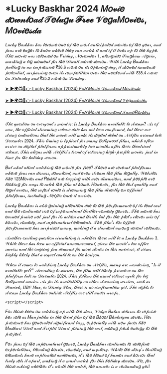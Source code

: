 # *Lucky Baskhar 2024 𝑀𝑜𝓋𝒾𝑒 𝒹𝑜𝓌𝓃𝓁𝑜𝒶𝒹 𝒯𝑒𝓁𝓊𝑔𝓊 𝓕𝓻𝓮𝓮 𝒱𝑒𝑔𝒶𝑀𝑜𝓋𝒾𝑒𝓈, 𝑀𝑜𝓋𝒾𝑒𝓈𝒹𝒶

𝐿𝓊𝒸𝓀𝓎 𝐵𝒶𝓈𝓀𝒽𝒶𝓇 𝒽𝒶𝓈 𝒷𝑒𝒸𝑜𝓂𝑒 𝑜𝓃𝑒 𝑜𝒻 𝓉𝒽𝑒 𝓂𝑜𝓈𝓉 𝒶𝓃𝓉𝒾𝒸𝒾𝓅𝒶𝓉𝑒𝒹 𝓂𝑜𝓋𝒾𝑒𝓈 𝑜𝒻 𝓉𝒽𝑒 𝓎𝑒𝒶𝓇, 𝒶𝓃𝒹 𝒻𝒶𝓃𝓈 𝒶𝓇𝑒 𝑒𝒶𝑔𝑒𝓇 𝓉𝑜 𝓀𝓃𝑜𝓌 𝓌𝒽𝑒𝓇𝑒 𝓉𝒽𝑒𝓎 𝒸𝒶𝓃 𝓌𝒶𝓉𝒸𝒽 𝒾𝓉 𝒶𝓃𝒹 𝒾𝒻 𝒾𝓉 𝓁𝒾𝓋𝑒𝓈 𝓊𝓅 𝓉𝑜 𝓉𝒽𝑒 𝒽𝓎𝓅𝑒. 𝒯𝒽𝑒 𝓂𝑜𝓋𝒾𝑒 𝓌𝒶𝓈 𝓇𝑒𝓁𝑒𝒶𝓈𝑒𝒹 𝑜𝓃 𝐹𝓇𝒾𝒹𝒶𝓎, 𝒩𝑜𝓋𝑒𝓂𝒷𝑒𝓇 𝟣, 𝒶𝓁𝑜𝓃𝑔𝓈𝒾𝒹𝑒 𝒮𝒾𝓃𝑔𝒽𝒶𝓂 𝒜𝑔𝒶𝒾𝓃, 𝓂𝒶𝓇𝓀𝒾𝓃𝑔 𝒶 𝒷𝒾𝑔 𝓂𝑜𝓂𝑒𝓃𝓉 𝒻𝑜𝓇 𝓉𝒽𝑒 𝒟𝒾𝓌𝒶𝓁𝒾 𝓂𝑜𝓋𝒾𝑒 𝓈𝑒𝒶𝓈𝑜𝓃. 𝒲𝒾𝓉𝒽 𝐿𝓊𝒸𝓀𝓎 𝐵𝒶𝓈𝓀𝒽𝒶𝓇 𝓅𝓊𝓁𝓁𝒾𝓃𝑔 𝒾𝓃 𝒶𝓃 𝒾𝓂𝓅𝓇𝑒𝓈𝓈𝒾𝓋𝑒 ₹𝟥𝟨.𝟨 𝒸𝓇𝑜𝓇𝑒 𝑜𝓃 𝒾𝓉𝓈 𝑜𝓅𝑒𝓃𝒾𝓃𝑔 𝒹𝒶𝓎, 𝒾𝓉 𝓈𝒽𝑜𝓌𝑒𝒹 𝒾𝓂𝓂𝑒𝓃𝓈𝑒 𝓅𝑜𝓉𝑒𝓃𝓉𝒾𝒶𝓁, 𝓈𝓊𝓇𝓅𝒶𝓈𝓈𝒾𝓃𝑔 𝑒𝓋𝑒𝓃 𝒾𝓉𝓈 𝒸𝑜𝓂𝓅𝑒𝓉𝒾𝓉𝒾𝑜𝓃 𝑜𝓋𝑒𝓇 𝓉𝒽𝑒 𝓌𝑒𝑒𝓀𝑒𝓃𝒹 𝓌𝒾𝓉𝒽 ₹𝟥𝟪.𝟦 𝒸𝓇𝑜𝓇𝑒 𝑜𝓃 𝒮𝒶𝓉𝓊𝓇𝒹𝒶𝓎 𝒶𝓃𝒹 ₹𝟥𝟧.𝟤 𝒸𝓇𝑜𝓇𝑒 𝑜𝓃 𝒮𝓊𝓃𝒹𝒶𝓎.

[➤ ►🌍📺📱👉 Lucky Baskhar (2024) 𝐹𝓊𝓁𝓁 𝑀𝑜𝓋𝒾𝑒 𝒟𝑜𝓌𝓃𝓁𝑜𝒶𝒹 𝑀𝑜𝓋𝒾𝑒𝓈𝒹𝒶](https://eliteanswers.in/lucky-baskhar/)

[➤ ►🌍📺📱👉 Lucky Baskhar (2024) 𝐹𝓊𝓁𝓁 𝑀𝑜𝓋𝒾𝑒 𝒟𝑜𝓌𝓃𝓁𝑜𝒶𝒹 𝒱𝑒𝑔𝒶𝓂𝑜𝓋𝒾𝑒𝓈](https://eliteanswers.in/lucky-baskhar/)

[➤ ►🌍📺📱👉 Lucky Baskhar (2024) 𝐹𝓊𝓁𝓁 𝑀𝑜𝓋𝒾𝑒 𝒟𝑜𝓌𝓃𝓁𝑜𝒶𝒹 𝒯𝒶𝓂𝒾𝓁𝑅𝑜𝒸𝓀𝑒𝓇𝓈](https://eliteanswers.in/lucky-baskhar/)

𝒯𝒽𝑒 𝓆𝓊𝑒𝓈𝓉𝒾𝑜𝓃 𝑜𝓃 𝑒𝓋𝑒𝓇𝓎𝑜𝓃𝑒'𝓈 𝓂𝒾𝓃𝒹 𝒾𝓈: 𝐼𝓈 𝐿𝓊𝒸𝓀𝓎 𝐵𝒶𝓈𝓀𝒽𝒶𝓇 𝒶𝓋𝒶𝒾𝓁𝒶𝒷𝓁𝑒 𝓉𝑜 𝓈𝓉𝓇𝑒𝒶𝓂? 𝒜𝓈 𝑜𝒻 𝓃𝑜𝓌, 𝓉𝒽𝑒 𝑜𝒻𝒻𝒾𝒸𝒾𝒶𝓁 𝓈𝓉𝓇𝑒𝒶𝓂𝒾𝓃𝑔 𝓇𝑒𝓁𝑒𝒶𝓈𝑒 𝒹𝒶𝓉𝑒 𝒽𝒶𝓈 𝓃𝑜𝓉 𝒷𝑒𝑒𝓃 𝒸𝑜𝓃𝒻𝒾𝓇𝓂𝑒𝒹, 𝒷𝓊𝓉 𝓉𝒽𝑒𝓇𝑒 𝒶𝓇𝑒 𝓈𝓉𝓇𝑜𝓃𝑔 𝒾𝓃𝒹𝒾𝒸𝒶𝓉𝒾𝑜𝓃𝓈 𝓉𝒽𝒶𝓉 𝓉𝒽𝑒 𝓂𝑜𝓋𝒾𝑒 𝓌𝒾𝓁𝓁 𝓂𝒶𝓀𝑒 𝒾𝓉𝓈 𝒹𝒾𝑔𝒾𝓉𝒶𝓁 𝒹𝑒𝒷𝓊𝓉 𝑜𝓃 𝒩𝑒𝓉𝒻𝓁𝒾𝓍 𝒶𝓇𝑜𝓊𝓃𝒹 𝓁𝒶𝓉𝑒 𝒟𝑒𝒸𝑒𝓂𝒷𝑒𝓇 𝟤𝟢𝟤𝟦. 𝒯𝒽𝒾𝓈 𝓉𝒾𝓂𝒾𝓃𝑔 𝒾𝓈 𝓉𝓎𝓅𝒾𝒸𝒶𝓁 𝒻𝑜𝓇 𝓂𝒶𝓃𝓎 𝐵𝑜𝓁𝓁𝓎𝓌𝑜𝑜𝒹 𝒻𝒾𝓁𝓂𝓈, 𝓌𝒽𝒾𝒸𝒽 𝑜𝒻𝓉𝑒𝓃 𝒶𝓇𝓇𝒾𝓋𝑒 𝑜𝓃 𝒹𝒾𝑔𝒾𝓉𝒶𝓁 𝓅𝓁𝒶𝓉𝒻𝑜𝓇𝓂𝓈 𝒶𝓅𝓅𝓇𝑜𝓍𝒾𝓂𝒶𝓉𝑒𝓁𝓎 𝓉𝓌𝑜 𝓂𝑜𝓃𝓉𝒽𝓈 𝒶𝒻𝓉𝑒𝓇 𝓉𝒽𝑒𝒾𝓇 𝓉𝒽𝑒𝒶𝓉𝓇𝒾𝒸𝒶𝓁 𝓇𝑒𝓁𝑒𝒶𝓈𝑒. 𝒯𝒽𝒾𝓈 𝒶𝓁𝒾𝑔𝓃𝓈 𝓌𝒾𝓉𝒽 𝒩𝑒𝓉𝒻𝓁𝒾𝓍'𝓈 𝓉𝓇𝑒𝓃𝒹 𝑜𝒻 𝓇𝑒𝓁𝑒𝒶𝓈𝒾𝓃𝑔 𝒽𝒾𝑔𝒽-𝓅𝓇𝑜𝒻𝒾𝓁𝑒 𝓂𝑜𝓋𝒾𝑒𝓈 𝒿𝓊𝓈𝓉 𝒾𝓃 𝓉𝒾𝓂𝑒 𝒻𝑜𝓇 𝓉𝒽𝑒 𝒽𝑜𝓁𝒾𝒹𝒶𝓎 𝓈𝑒𝒶𝓈𝑜𝓃.

𝐵𝓊𝓉 𝓌𝒽𝒶𝓉 𝒶𝒷𝑜𝓊𝓉 𝓌𝒶𝓉𝒸𝒽𝒾𝓃𝑔 𝓉𝒽𝑒 𝓂𝑜𝓋𝒾𝑒 𝒻𝑜𝓇 𝒻𝓇𝑒𝑒? 𝒯𝒽𝑒𝓇𝑒 𝒶𝓇𝑒 𝓈𝑒𝓋𝑒𝓇𝒶𝓁 𝓅𝓁𝒶𝓉𝒻𝑜𝓇𝓂𝓈 𝓌𝒽𝑒𝓇𝑒 𝒻𝒶𝓃𝓈 𝒸𝒶𝓃 𝒹𝒾𝓈𝒸𝓊𝓈𝓈, 𝒹𝑜𝓌𝓃𝓁𝑜𝒶𝒹, 𝒶𝓃𝒹 𝑒𝓋𝑒𝓃 𝓈𝓉𝓇𝑒𝒶𝓂 𝓉𝒽𝑒 𝒻𝒾𝓁𝓂 𝓁𝑒𝑔𝒶𝓁𝓁𝓎. 𝒲𝑒𝒷𝓈𝒾𝓉𝑒𝓈 𝓁𝒾𝓀𝑒 𝟣𝟤𝟥𝑀𝑜𝓋𝒾𝑒𝓈 𝒶𝓃𝒹 𝑅𝑒𝒹𝒹𝒾𝓉 𝒶𝓇𝑒 𝒷𝓊𝓏𝓏𝒾𝓃𝑔 𝓌𝒾𝓉𝒽 𝓊𝓈𝑒𝓇 𝒹𝒾𝓈𝒸𝓊𝓈𝓈𝒾𝑜𝓃𝓈, 𝒶𝓃𝒹 𝓅𝑒𝑜𝓅𝓁𝑒 𝒶𝓇𝑒 𝓁𝑜𝑜𝓀𝒾𝓃𝑔 𝒻𝑜𝓇 𝓌𝒶𝓎𝓈 𝓉𝑜 𝒸𝒶𝓉𝒸𝒽 𝓉𝒽𝑒 𝒻𝒾𝓁𝓂 𝒶𝓉 𝒽𝑜𝓂𝑒. 𝐻𝑜𝓌𝑒𝓋𝑒𝓇, 𝒻𝑜𝓇 𝓉𝒽𝑒 𝒷𝑒𝓈𝓉 𝓆𝓊𝒶𝓁𝒾𝓉𝓎 𝒶𝓃𝒹 𝓁𝑒𝑔𝒶𝓁 𝒶𝒸𝒸𝑒𝓈𝓈, 𝓉𝒽𝑒 𝓈𝒶𝒻𝑒𝓈𝓉 𝓇𝑜𝓊𝓉𝑒 𝒾𝓈 𝓈𝓉𝓇𝑒𝒶𝓂𝒾𝓃𝑔 𝓉𝒽𝑒 𝒻𝒾𝓁𝓂 𝒹𝒾𝓇𝑒𝒸𝓉𝓁𝓎 𝑜𝓃 𝑜𝒻𝒻𝒾𝒸𝒾𝒶𝓁 𝓅𝓁𝒶𝓉𝒻𝑜𝓇𝓂𝓈, 𝒾𝓃𝒸𝓁𝓊𝒹𝒾𝓃𝑔 𝒩𝑒𝓉𝒻𝓁𝒾𝓍 𝑜𝓃𝒸𝑒 𝒾𝓉 𝒶𝓇𝓇𝒾𝓋𝑒𝓈.

𝐿𝓊𝒸𝓀𝓎 𝐵𝒶𝓈𝓀𝒽𝒶𝓇 𝒾𝓈 𝒶𝓁𝓈𝑜 𝑔𝒶𝒾𝓃𝒾𝓃𝑔 𝒶𝓉𝓉𝑒𝓃𝓉𝒾𝑜𝓃 𝒹𝓊𝑒 𝓉𝑜 𝓉𝒽𝑒 𝓅𝑒𝓇𝒻𝑜𝓇𝓂𝒶𝓃𝒸𝑒 𝑜𝒻 𝒾𝓉𝓈 𝓁𝑒𝒶𝒹 𝒸𝒶𝓈𝓉 𝒶𝓃𝒹 𝓉𝒽𝑒 𝒸𝑜𝓃𝓉𝒾𝓃𝓊𝑒𝒹 𝓇𝒾𝓈𝑒 𝑜𝒻 𝓈𝓊𝓅𝑒𝓇𝓃𝒶𝓉𝓊𝓇𝒶𝓁 𝓉𝒽𝓇𝒾𝓁𝓁𝑒𝓇-𝒸𝑜𝓂𝑒𝒹𝓎 𝑔𝑒𝓃𝓇𝑒𝓈. 𝒯𝒽𝑒 𝓂𝑜𝓋𝒾𝑒 𝒽𝒶𝓈 𝑒𝒶𝓇𝓃𝑒𝒹 𝓅𝓇𝒶𝒾𝓈𝑒 𝓃𝑜𝓉 𝒿𝓊𝓈𝓉 𝒻𝑜𝓇 𝒾𝓉𝓈 𝒶𝒸𝓉𝒾𝑜𝓃 𝒶𝓃𝒹 𝓉𝒽𝓇𝒾𝓁𝓁𝓈 𝒷𝓊𝓉 𝒻𝑜𝓇 𝓉𝒽𝑒 𝓅𝓁𝑜𝓉’𝓈 𝒸𝓁𝑒𝓋𝑒𝓇 𝓂𝒾𝓍 𝑜𝒻 𝒽𝑜𝓇𝓇𝑜𝓇, 𝒸𝑜𝓂𝑒𝒹𝓎, 𝒶𝓃𝒹 𝓈𝓊𝓅𝑒𝓇𝓃𝒶𝓉𝓊𝓇𝒶𝓁 𝑒𝓁𝑒𝓂𝑒𝓃𝓉𝓈. 𝒯𝒽𝑒 𝒻𝒾𝓁𝓂’𝓈 𝒷𝑜𝓍 𝑜𝒻𝒻𝒾𝒸𝑒 𝓅𝑒𝓇𝒻𝑜𝓇𝓂𝒶𝓃𝒸𝑒 𝒽𝒶𝓈 𝓈𝓊𝓇𝓅𝓇𝒾𝓈𝑒𝒹 𝓂𝒶𝓃𝓎, 𝓂𝒶𝓀𝒾𝓃𝑔 𝒾𝓉 𝒶 𝓈𝓉𝒶𝓃𝒹𝑜𝓊𝓉 𝒶𝓂𝑜𝓃𝑔 𝓇𝑒𝒸𝑒𝓃𝓉 𝓇𝑒𝓁𝑒𝒶𝓈𝑒𝓈.

𝒜𝓃𝑜𝓉𝒽𝑒𝓇 𝑒𝓍𝒸𝒾𝓉𝒾𝓃𝑔 𝓆𝓊𝑒𝓈𝓉𝒾𝑜𝓃 𝒸𝒾𝓇𝒸𝓊𝓁𝒶𝓉𝒾𝓃𝑔 𝒾𝓈 𝓌𝒽𝑒𝓉𝒽𝑒𝓇 𝓉𝒽𝑒𝓇𝑒 𝓌𝒾𝓁𝓁 𝒷𝑒 𝒶 𝐿𝓊𝒸𝓀𝓎 𝐵𝒶𝓈𝓀𝒽𝒶𝓇 𝟥. 𝒲𝒽𝒾𝓁𝑒 𝓉𝒽𝑒𝓇𝑒 𝒽𝒶𝓈 𝒷𝑒𝑒𝓃 𝓃𝑜 𝑜𝒻𝒻𝒾𝒸𝒾𝒶𝓁 𝒶𝓃𝓃𝑜𝓊𝓃𝒸𝑒𝓂𝑒𝓃𝓉, 𝑔𝒾𝓋𝑒𝓃 𝓉𝒽𝑒 𝓂𝑜𝓋𝒾𝑒'𝓈 𝒷𝑜𝓍 𝑜𝒻𝒻𝒾𝒸𝑒 𝓈𝓊𝒸𝒸𝑒𝓈𝓈 𝒶𝓃𝒹 𝓉𝒽𝑒 𝑜𝓃𝑔𝑜𝒾𝓃𝑔 𝒻𝒶𝓃 𝒹𝑒𝓂𝒶𝓃𝒹 𝒻𝑜𝓇 𝓂𝑜𝓇𝑒 𝓈𝓉𝑜𝓇𝒾𝑒𝓈 𝒾𝓃 𝓉𝒽𝒾𝓈 𝓊𝓃𝒾𝓋𝑒𝓇𝓈𝑒, 𝒾𝓉 𝓈𝑒𝑒𝓂𝓈 𝒽𝒾𝑔𝒽𝓁𝓎 𝓁𝒾𝓀𝑒𝓁𝓎 𝓉𝒽𝒶𝓉 𝒶 𝓈𝑒𝓆𝓊𝑒𝓁 𝒸𝑜𝓊𝓁𝒹 𝒷𝑒 𝑜𝓃 𝓉𝒽𝑒 𝒽𝑜𝓇𝒾𝓏𝑜𝓃.

𝒲𝒽𝑒𝓃 𝒾𝓉 𝒸𝑜𝓂𝑒𝓈 𝓉𝑜 𝓌𝒶𝓉𝒸𝒽𝒾𝓃𝑔 𝐿𝓊𝒸𝓀𝓎 𝐵𝒶𝓈𝓀𝒽𝒶𝓇 𝑜𝓃 𝒩𝑒𝓉𝒻𝓁𝒾𝓍, 𝓂𝒶𝓃𝓎 𝒶𝓇𝑒 𝓌𝑜𝓃𝒹𝑒𝓇𝒾𝓃𝑔, "𝐼𝓈 𝒾𝓉 𝒶𝓋𝒶𝒾𝓁𝒶𝒷𝓁𝑒 𝓎𝑒𝓉?" 𝒜𝒸𝒸𝑜𝓇𝒹𝒾𝓃𝑔 𝓉𝑜 𝓈𝑜𝓊𝓇𝒸𝑒𝓈, 𝓉𝒽𝑒 𝒻𝒾𝓁𝓂 𝓌𝒾𝓁𝓁 𝓁𝒾𝓀𝑒𝓁𝓎 𝓅𝓇𝑒𝓂𝒾𝑒𝓇𝑒 𝑜𝓃 𝓉𝒽𝑒 𝓅𝓁𝒶𝓉𝒻𝑜𝓇𝓂 𝓁𝒶𝓉𝑒 𝒾𝓃 𝒟𝑒𝒸𝑒𝓂𝒷𝑒𝓇 𝟤𝟢𝟤𝟦. 𝒯𝒽𝒾𝓈 𝒻𝑜𝓁𝓁𝑜𝓌𝓈 𝓉𝒽𝑒 𝓊𝓈𝓊𝒶𝓁 𝓇𝑒𝓁𝑒𝒶𝓈𝑒 𝒸𝓎𝒸𝓁𝑒 𝒻𝑜𝓇 𝒷𝒾𝑔 𝐵𝑜𝓁𝓁𝓎𝓌𝑜𝑜𝒹 𝓂𝑜𝓋𝒾𝑒𝓈. 𝒜𝓈 𝒻𝑜𝓇 𝒾𝓉𝓈 𝒶𝓋𝒶𝒾𝓁𝒶𝒷𝒾𝓁𝒾𝓉𝓎 𝑜𝓃 𝑜𝓉𝒽𝑒𝓇 𝓈𝓉𝓇𝑒𝒶𝓂𝒾𝓃𝑔 𝓈𝑒𝓇𝓋𝒾𝒸𝑒𝓈, 𝓈𝓊𝒸𝒽 𝒶𝓈 𝒫𝑒𝒶𝒸𝑜𝒸𝓀, 𝐻𝐵𝒪 𝑀𝒶𝓍, 𝑜𝓇 𝒟𝒾𝓈𝓃𝑒𝓎 𝒫𝓁𝓊𝓈, 𝓉𝒽𝑒𝓇𝑒 𝒾𝓈 𝓃𝑜 𝒸𝑜𝓃𝒻𝒾𝓇𝓂𝒶𝓉𝒾𝑜𝓃 𝓎𝑒𝓉. 𝒯𝒽𝑒 𝓇𝒾𝑔𝒽𝓉𝓈 𝓉𝑜 𝓈𝓉𝓇𝑒𝒶𝓂 𝐿𝓊𝒸𝓀𝓎 𝐵𝒶𝓈𝓀𝒽𝒶𝓇 𝑜𝓊𝓉𝓈𝒾𝒹𝑒 𝒩𝑒𝓉𝒻𝓁𝒾𝓍 𝒶𝓇𝑒 𝓈𝓉𝒾𝓁𝓁 𝓊𝓃𝒹𝑒𝓇 𝓌𝓇𝒶𝓅𝓈.


```
<script></script>
```

𝐹𝑜𝓇 𝓉𝒽𝑜𝓈𝑒 𝓀𝑒𝑒𝓃 𝑜𝓃 𝒸𝒶𝓉𝒸𝒽𝒾𝓃𝑔 𝓊𝓅 𝓌𝒾𝓉𝒽 𝓉𝒽𝑒 𝓈𝓉𝒶𝓇𝓈, 𝒱𝒾𝒹𝓎𝒶 𝐵𝒶𝓁𝒶𝓃 𝓇𝑒𝓉𝓊𝓇𝓃𝓈 𝓉𝑜 𝓇𝑒𝓅𝓇𝒾𝓈𝑒 𝒽𝑒𝓇 𝓇𝑜𝓁𝑒 𝒶𝓈 𝑀𝒶𝓃𝒿𝓊𝓁𝒾𝓀𝒶 𝒾𝓃 𝓉𝒽𝑒 𝓉𝒽𝒾𝓇𝒹 𝒻𝒾𝓁𝓂 𝑜𝒻 𝓉𝒽𝑒 𝐵𝒽𝑜𝑜𝓁 𝐵𝒽𝓊𝓁𝒶𝒾𝓎𝒶𝒶 𝓈𝑒𝓇𝒾𝑒𝓈. 𝐻𝑒𝓇 𝓅𝓇𝑒𝓈𝑒𝓃𝒸𝑒 𝒽𝒶𝓈 𝑔𝑒𝓃𝑒𝓇𝒶𝓉𝑒𝒹 𝓈𝒾𝑔𝓃𝒾𝒻𝒾𝒸𝒶𝓃𝓉 𝒷𝓊𝓏𝓏, 𝑒𝓈𝓅𝑒𝒸𝒾𝒶𝓁𝓁𝓎 𝓌𝒾𝓉𝒽 𝓃𝑒𝓌 𝒻𝒶𝒸𝑒𝓈 𝓁𝒾𝓀𝑒 𝑀𝒶𝒹𝒽𝓊𝓇𝒾 𝒟𝒾𝓍𝒾𝓉 𝒶𝓃𝒹 𝒯𝓇𝒾𝓅𝓉𝒾𝒾 𝒟𝒾𝓂𝓇𝒾 𝒿𝑜𝒾𝓃𝒾𝓃𝑔 𝓉𝒽𝑒 𝒸𝒶𝓈𝓉, 𝒶𝒹𝒹𝒾𝓃𝑔 𝒻𝓇𝑒𝓈𝒽 𝑒𝓃𝑒𝓇𝑔𝓎 𝓉𝑜 𝓉𝒽𝑒 𝓅𝓇𝑜𝒿𝑒𝒸𝓉.

𝐹𝑜𝓇 𝒻𝒶𝓃𝓈 𝑜𝒻 𝓉𝒽𝑒 𝓈𝓊𝓅𝑒𝓇𝓃𝒶𝓉𝓊𝓇𝒶𝓁 𝑔𝑒𝓃𝓇𝑒, 𝐿𝓊𝒸𝓀𝓎 𝐵𝒶𝓈𝓀𝒽𝒶𝓇 𝒸𝑜𝓃𝓉𝒾𝓃𝓊𝑒𝓈 𝓉𝑜 𝓇𝑒𝒹𝑒𝒻𝒾𝓃𝑒 𝑒𝓍𝓅𝑒𝒸𝓉𝒶𝓉𝒾𝑜𝓃𝓈, 𝒷𝓁𝑒𝓃𝒹𝒾𝓃𝑔 𝒽𝑜𝓇𝓇𝑜𝓇, 𝒸𝑜𝓂𝑒𝒹𝓎, 𝒶𝓃𝒹 𝓂𝓎𝓈𝓉𝑒𝓇𝓎. 𝒲𝒽𝒾𝓁𝑒 𝓉𝒽𝑒 𝓈𝓉𝑜𝓇𝓎’𝓈 𝓉𝒽𝓇𝒾𝓁𝓁𝒾𝓃𝑔 𝑒𝓁𝑒𝓂𝑒𝓃𝓉𝓈 𝒽𝒶𝓋𝑒 𝒸𝒶𝓅𝓉𝒾𝓋𝒶𝓉𝑒𝒹 𝒶𝓊𝒹𝒾𝑒𝓃𝒸𝑒𝓈, 𝒾𝓉'𝓈 𝓉𝒽𝑒 𝒷𝓁𝑒𝓃𝒹 𝑜𝒻 𝒽𝓊𝓂𝑜𝓇 𝒶𝓃𝒹 𝒽𝑜𝓇𝓇𝑜𝓇 𝓉𝒽𝒶𝓉 𝓉𝓇𝓊𝓁𝓎 𝓈𝑒𝓉𝓈 𝒾𝓉 𝒶𝓅𝒶𝓇𝓉, 𝓂𝒶𝓀𝒾𝓃𝑔 𝒾𝓉 𝒶 𝓂𝓊𝓈𝓉-𝓌𝒶𝓉𝒸𝒽 𝒻𝑜𝓇 𝓉𝒽𝒾𝓈 𝒽𝑜𝓁𝒾𝒹𝒶𝓎 𝓈𝑒𝒶𝓈𝑜𝓃. 𝒮𝑜, 𝒻𝑜𝓇 𝓉𝒽𝑜𝓈𝑒 𝒶𝓈𝓀𝒾𝓃𝑔 𝓌𝒽𝑒𝓉𝒽𝑒𝓇 𝒾𝓉’𝓈 𝓌𝑜𝓇𝓉𝒽 𝓉𝒽𝑒 𝓌𝒶𝓉𝒸𝒽, 𝓉𝒽𝑒 𝒶𝓃𝓈𝓌𝑒𝓇 𝒾𝓈 𝒶 𝓇𝑒𝓈𝑜𝓊𝓃𝒹𝒾𝓃𝑔 𝓎𝑒𝓈!
